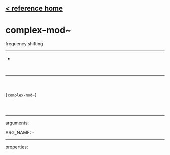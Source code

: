 [< reference home](index.html)
---

# complex-mod~


frequency shifting

---

-
<br>


---


```



[complex-mod~]


            
```

---
arguments:

ARG_NAME: -<br>

---
properties:


